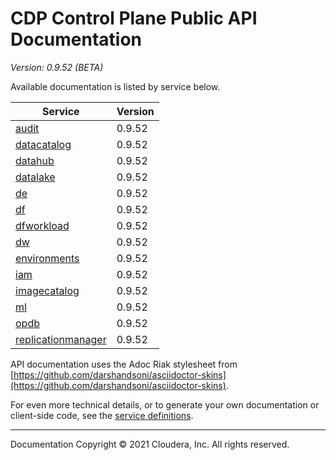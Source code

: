 # CDP Control Plane Public API Documentation

*Version: 0.9.52 (BETA)*

Available documentation is listed by service below.

| Service | Version |
| --- | --- |
| [audit](./audit/index.html) | 0.9.52 |
| [datacatalog](./datacatalog/index.html) | 0.9.52 |
| [datahub](./datahub/index.html) | 0.9.52 |
| [datalake](./datalake/index.html) | 0.9.52 |
| [de](./de/index.html) | 0.9.52 |
| [df](./df/index.html) | 0.9.52 |
| [dfworkload](./dfworkload/index.html) | 0.9.52 |
| [dw](./dw/index.html) | 0.9.52 |
| [environments](./environments/index.html) | 0.9.52 |
| [iam](./iam/index.html) | 0.9.52 |
| [imagecatalog](./imagecatalog/index.html) | 0.9.52 |
| [ml](./ml/index.html) | 0.9.52 |
| [opdb](./opdb/index.html) | 0.9.52 |
| [replicationmanager](./replicationmanager/index.html) | 0.9.52 |

API documentation uses the Adoc Riak stylesheet from
[https://github.com/darshandsoni/asciidoctor-skins](https://github.com/darshandsoni/asciidoctor-skins).

For even more technical details, or to generate your own documentation or client-side code, see the
[service definitions](swagger/).

----

Documentation Copyright © 2021 Cloudera, Inc. All rights reserved.


